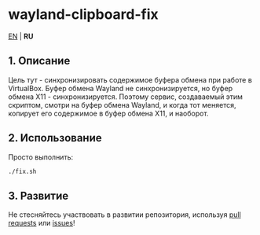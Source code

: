 # wayland-clipboard-fix

[EN](README.md) | **RU**

## 1. Описание

Цель тут - синхронизировать содержимое буфера обмена при работе в VirtualBox.
Буфер обмена Wayland не синхронизируется, но буфер обмена X11 - синхронизируется.
Поэтому сервис, создаваемый этим скриптом, смотри на буфер обмена Wayland, и когда тот меняется, копирует его содержимое в буфер обмена X11, и наоборот.

## 2. Использование

Просто выполнить:

```bash
./fix.sh
```

## 3. Развитие

Не стесняйтесь участвовать в развитии репозитория, используя [pull requests](https://github.com/Nikolai2038/wayland-clipboard-fix/pulls) или [issues](https://github.com/Nikolai2038/wayland-clipboard-fix/issues)!
